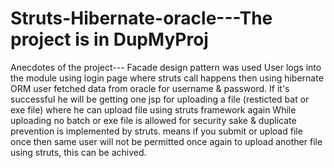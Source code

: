 # Struts-Hibernate-oracle---The project is in DupMyProj
Anecdotes of the project---
Facade design pattern was used
User logs into the module using login page where struts call happens then using hibernate ORM user fetched data from oracle for username &
password.
If it's successful he will be getting one jsp for uploading a file (resticted bat or exe file) where he can upload file using struts framework again
While uploading no batch or exe file is allowed for security sake & duplicate prevention is implemented by struts. means if you submit or upload file once then same user will not be permitted once again to upload another file using struts, this can be achived.
